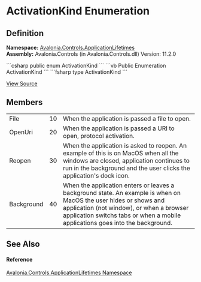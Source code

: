 # ActivationKind Enumeration




## Definition
**Namespace:** <a href="N_Avalonia_Controls_ApplicationLifetimes">Avalonia.Controls.ApplicationLifetimes</a>  
**Assembly:** Avalonia.Controls (in Avalonia.Controls.dll) Version: 11.2.0

<Tabs groupId="api-code-preview">
<TabItem value="csharp" label="C#">
```csharp
public enum ActivationKind
```
</TabItem>
<TabItem value="vb" label="VB">
```vb
Public Enumeration ActivationKind
```
</TabItem>
<TabItem value="fsharp" label="F#">
```fsharp
type ActivationKind
```
</TabItem>
</Tabs>



<a href="https://github.com/AvaloniaUI/Avalonia/tree/master/src/Avalonia.Controls/ApplicationLifetimes/ActivationKind.cs" title="View the source code">View Source</a>



## Members
<table>
<tr>
<td>File</td>
<td>10</td>
<td>When the application is passed a file to open.</td>
</tr>
<tr>
<td>OpenUri</td>
<td>20</td>
<td>When the application is passed a URI to open, protocol activation.</td>
</tr>
<tr>
<td>Reopen</td>
<td>30</td>
<td>When the application is asked to reopen. An example of this is on MacOS when all the windows are closed, application continues to run in the background and the user clicks the application's dock icon.</td>
</tr>
<tr>
<td>Background</td>
<td>40</td>
<td>When the application enters or leaves a background state. An example is when on MacOS the user hides or shows and application (not window), or when a browser application switchs tabs or when a mobile applications goes into the background.</td>
</tr>
</table>

## See Also


#### Reference
<a href="N_Avalonia_Controls_ApplicationLifetimes">Avalonia.Controls.ApplicationLifetimes Namespace</a>  
